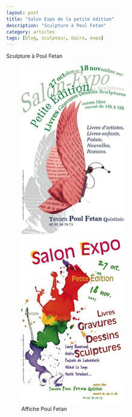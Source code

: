 ```yaml
---
layout: post
title: "Salon Expo de la petite édition"
description: "Sculpture à Poul Fetan"
category: articles
tags: [blog, sculpteur, Guiro, expo]
---
```

Sculpture à Poul Fetan
<figure class="half">
	<img src="/images/poul-fetan-1.jpg">
	<img src="/images/poul-fetan-2.jpg">
	<figcaption>Affiche Poul Fetan</figcaption>
</figure>
